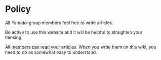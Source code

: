 # Policy

All Yamato-group members feel free to write articles.

Be active to use this website and it will be helpful to straighten your thinking.

All members can read your articles. When you write them on this wiki, you need to do as somewhat easy to understand.